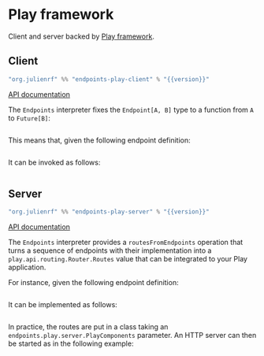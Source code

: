 # Play framework

Client and server backed by [Play framework](https://www.playframework.com/).

## Client

~~~ scala expandVars=true
"org.julienrf" %% "endpoints-play-client" % "{{version}}"
~~~

[API documentation](api:endpoints.play.client.package)

The `Endpoints` interpreter fixes the `Endpoint[A, B]` type to a function from
`A` to `Future[B]`:

~~~ scala src=../../../../../play/client/src/main/scala/endpoints/play/client/Endpoints.scala#concrete-carrier-type
~~~

This means that, given the following endpoint definition:

~~~ scala src=../../../../../algebras/algebra/src/test/scala/endpoints/algebra/EndpointsDocs.scala#endpoint-definition
~~~

It can be invoked as follows:

~~~ scala src=../../../../../play/client/src/test/scala/endpoints/play/client/EndpointsDocs.scala#invocation
~~~

## Server

~~~ scala expandVars=true
"org.julienrf" %% "endpoints-play-server" % "{{version}}"
~~~

[API documentation](api:endpoints.play.server.package)

The `Endpoints` interpreter provides a `routesFromEndpoints` operation that turns
a sequence of endpoints with their implementation into a `play.api.routing.Router.Routes`
value that can be integrated to your Play application.

For instance, given the following endpoint definition:

~~~ scala src=../../../../../algebras/algebra/src/test/scala/endpoints/algebra/EndpointsDocs.scala#endpoint-definition
~~~

It can be implemented as follows:

~~~ scala src=../../../../../play/server/src/test/scala/endpoints/play/server/EndpointsDocs.scala#implementation
~~~

In practice, the routes are put in a class taking an `endpoints.play.server.PlayComponents`
parameter. An HTTP server can then be started as in the following example:

~~~ scala src=../../../../../documentation/examples/quickstart/server/src/main/scala/quickstart/Main.scala#main-only
~~~
